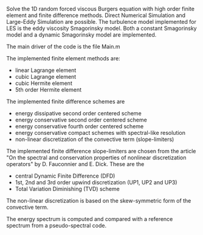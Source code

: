 Solve the 1D random forced viscous Burgers equation with high order finite element and finite difference methods.
Direct Numerical Simulation and Large-Eddy Simulation are possible. The turbulence model implemented for LES is the eddy viscosity Smagorinsky model.
Both a constant Smagorinsky model and a dynamic Smagorinsky model are implemented.

The main driver of the code is the file Main.m

The implemented finite element methods are:
  * linear Lagrange element
  * cubic Lagrange element
  * cubic Hermite element
  * 5th order Hermite element
  
The implemented finite difference schemes are
  * energy dissipative second order centered scheme
  * energy conservative second order centered scheme
  * energy conservative fourth order centered scheme
  * energy conservative compact schemes with spectral-like resolution
  * non-linear discretization of the convective term (slope-limiters)
  
The implemented finite difference slope-limiters are chosen from the article "On the spectral and conservation properties 
of nonlinear discretization operators" by D. Fauconnier and E. Dick. These are the
  * central Dynamic Finite Difference (DFD) 
  * 1st, 2nd and 3rd order upwind discretization (UP1, UP2 and UP3)
  * Total Variation Diminishing (TVD) scheme
  
The non-linear discretization is based on the skew-symmetric form of the convective term. 
         
The energy spectrum is computed and compared with a reference spectrum from a pseudo-spectral code.